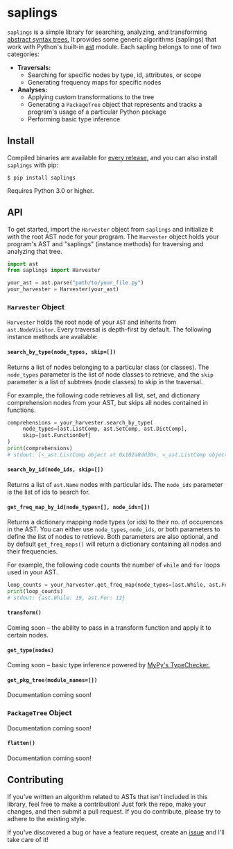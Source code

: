 # saplings

`saplings` is a simple library for searching, analyzing, and transforming [abstract syntax trees.](https://en.wikipedia.org/wiki/Abstract_syntax_tree) It provides some generic algorithms (saplings) that work with Python's built-in [ast](https://docs.python.org/3/library/ast.html) module. Each sapling belongs to one of two categories:
* __Traversals:__ 
  * Searching for specific nodes by type, id, attributes, or scope
  * Generating frequency maps for specific nodes
* __Analyses:__ 
  * Applying custom transformations to the tree
  * Generating a `PackageTree` object that represents and tracks a program's usage of a particular Python package
  * Performing basic type inference

## Install

Compiled binaries are available for [every release,](https://github.com/shobrook/saplings/releases) and you can also install `saplings` with pip:

`$ pip install saplings`

Requires Python 3.0 or higher.

## API

To get started, import the `Harvester` object from `saplings` and initialize it with the root AST node for your program. The `Harvester` object holds your program's AST and "saplings" (instance methods) for traversing and analyzing that tree. 

```python
import ast
from saplings import Harvester

your_ast = ast.parse("path/to/your_file.py")
your_harvester = Harvester(your_ast)
```

### `Harvester` Object

`Harvester` holds the root node of your `AST` and inherits from `ast.NodeVisitor`. Every traversal is depth-first by default. The following instance methods are available:

#### `search_by_type(node_types, skip=[])`

Returns a list of nodes belonging to a particular class (or classes). The `node_types` parameter is the list of node classes to retrieve, and the `skip` parameter is a list of subtrees (node classes) to skip in the traversal.

For example, the following code retrieves all list, set, and dictionary comprehension nodes from your AST, but skips all nodes contained in functions.

```python
comprehensions = your_harvester.search_by_type(
     node_types=[ast.ListComp, ast.SetComp, ast.DictComp], 
     skip=[ast.FunctionDef]
)
print(comprehensions)
# stdout: [<_ast.ListComp object at 0x102a8dd30>, <_ast.ListComp object at 0x102b1a128>, <_ast.DictComp object at 0x102c2b142>]
```

#### `search_by_id(node_ids, skip=[])`

Returns a list of `ast.Name` nodes with particular ids. The `node_ids` parameter is the list of ids to search for. 

#### `get_freq_map_by_id(node_types=[], node_ids=[])`

Returns a dictionary mapping node types (or ids) to their no. of occurences in the AST. You can either use `node_types`, `node_ids`, or both parameters to define the list of nodes to retrieve. Both parameters are also optional, and by default `get_freq_maps()` will return a dictionary containing all nodes and their frequencies.

For example, the following code counts the number of `while` and `for` loops used in your AST.

```python
loop_counts = your_harvester.get_freq_map(node_types=[ast.While, ast.For])
print(loop_counts)
# stdout: {ast.While: 19, ast.For: 12}
```

#### `transform()`

Coming soon – the ability to pass in a transform function and apply it to certain nodes.

#### `get_type(nodes)`

Coming soon – basic type inference powered by [MyPy's TypeChecker.](https://github.com/python/mypy/blob/master/mypy/checker.py)

#### `get_pkg_tree(module_names=[])`

Documentation coming soon!
<!--(See below for more details)-->

### `PackageTree` Object

Documentation coming soon!

#### `flatten()`

Documentation coming soon!
<!--- flatten() instance method-->

## Contributing

If you've written an algorithm related to ASTs that isn't included in this library, feel free to make a contribution! Just fork the repo, make your changes, and then submit a pull request. If you do contribute, please try to adhere to the existing style. <!--Give actual instructions for where in the file you should contribute-->

If you've discovered a bug or have a feature request, create an [issue](https://github.com/shobrook/saplings/issues/new) and I'll take care of it!
